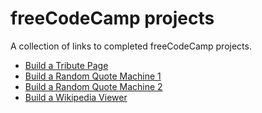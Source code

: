 # freeCodeCamp projects

A collection of links to completed freeCodeCamp projects.

- [Build a Tribute Page](https://codepen.io/hayarur/pen/pwWpvx)
- [Build a Random Quote Machine 1](https://codepen.io/hayarur/pen/ayyGVG)
- [Build a Random Quote Machine 2](https://codepen.io/hayarur/pen/rzzZxm)
- [Build a Wikipedia Viewer](https://codepen.io/hayarur/pen/YxqjQV)
